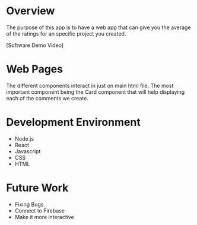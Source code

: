 # Overview

The purpose of this app is to have a web app that can give you the average of the ratings for an specific project you created. 

[Software Demo Video]

# Web Pages

The different components interact in just on main html file. The most important component being the Card component that will help displaying each of the comments we create. 

# Development Environment
* Node.js
* React
* Javascript
* CSS
* HTML

# Future Work
* Fixing Bugs
* Connect to Firebase
* Make it more interactive